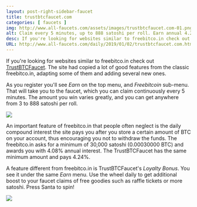 ```yaml
---
layout: post-right-sidebar-faucet
title: trustbtcfaucet.com
categories: [ faucets ]
img: http://www.all-faucets.com/assets/images/trustbtcfaucet.com-01.png
alt: Claim every 5 minutes, up to 888 satoshi per roll. Earn annual 4.24% of interest!
desc: If you're looking for websites similar to freebitco.in check out TrustBTCFaucet. Claim every 5 minutes, up to 888 satoshi per roll.
URL: http://www.all-faucets.com/daily/2019/01/02/trustbtcfaucet.com.html
---
```


If you're looking for websites similar to freebitco.in check out <a href="http://bit.ly/www-trustbtcfaucet" target="_blank">TrustBTCFaucet</a>. The site had copied a lot of good features from the classic freebitco.in, adapting some of them and adding several new ones.

As you register you'll see <i>Earn</i> on the top menu, and <i>Freebitcoin</i> sub-menu. That will take you to the faucet, which you can claim continuously every 5 minutes. The amount you win varies greatly, and you can get anywhere from 3 to 888 satoshi per roll.

<p> </p>
<p><img src="http://www.all-faucets.com/assets/images/trustbtcfaucet.com-01.png" border="0"></p>
<p> </p>
An important feature of freebitco.in that people often neglect is the daily compound interest the site pays you after you store a certain amount of BTC on your account, thus encouraging you not to withdraw the funds. The freebitco.in asks for a minimum of 30,000 satoshi (0.00030000 BTC) and awards you with 4.08% annual interest. The TrustBTCFaucet has the same minimum amount and pays 4.24%.

A feature different from freebitco.in is TrustBTCFaucet's <i>Loyalty Bonus</i>. You see it under the same <i>Earn</i> menu. Use the wheel daily to get additional boost to your faucet claims of free goodies such as raffle tickets or more satoshi. Press Santa to spin!

<p> </p>
<p><img src="http://www.all-faucets.com/assets/images/trustbtcfaucet.com-02.png" border="0"></p>
